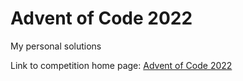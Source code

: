 # Advent of Code 2022

My personal solutions

Link to competition home page: [Advent of Code 2022](adventofcode.com/2022)
